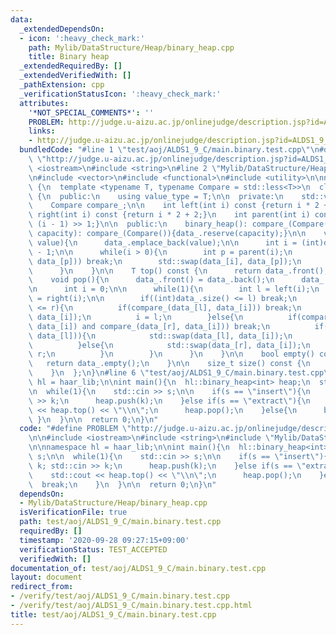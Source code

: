 ```yaml
---
data:
  _extendedDependsOn:
  - icon: ':heavy_check_mark:'
    path: Mylib/DataStructure/Heap/binary_heap.cpp
    title: Binary heap
  _extendedRequiredBy: []
  _extendedVerifiedWith: []
  _pathExtension: cpp
  _verificationStatusIcon: ':heavy_check_mark:'
  attributes:
    '*NOT_SPECIAL_COMMENTS*': ''
    PROBLEM: http://judge.u-aizu.ac.jp/onlinejudge/description.jsp?id=ALDS1_9_C
    links:
    - http://judge.u-aizu.ac.jp/onlinejudge/description.jsp?id=ALDS1_9_C
  bundledCode: "#line 1 \"test/aoj/ALDS1_9_C/main.binary.test.cpp\"\n#define PROBLEM\
    \ \"http://judge.u-aizu.ac.jp/onlinejudge/description.jsp?id=ALDS1_9_C\"\n\n#include\
    \ <iostream>\n#include <string>\n#line 2 \"Mylib/DataStructure/Heap/binary_heap.cpp\"\
    \n#include <vector>\n#include <functional>\n#include <utility>\n\nnamespace haar_lib\
    \ {\n  template <typename T, typename Compare = std::less<T>>\n  class binary_heap\
    \ {\n  public:\n    using value_type = T;\n\n  private:\n    std::vector<T> data_;\n\
    \    Compare compare_;\n\n    int left(int i) const {return i * 2 + 1;}\n    int\
    \ right(int i) const {return i * 2 + 2;}\n    int parent(int i) const {return\
    \ (i - 1) >> 1;}\n\n  public:\n    binary_heap(): compare_(Compare()){}\n    binary_heap(size_t\
    \ capacity): compare_(Compare()){data_.reserve(capacity);}\n\n    void push(T\
    \ value){\n      data_.emplace_back(value);\n\n      int i = (int)data_.size()\
    \ - 1;\n\n      while(i > 0){\n        int p = parent(i);\n        if(compare_(data_[i],\
    \ data_[p])) break;\n        std::swap(data_[i], data_[p]);\n        i = p;\n\
    \      }\n    }\n\n    T top() const {\n      return data_.front();\n    }\n\n\
    \    void pop(){\n      data_.front() = data_.back();\n      data_.pop_back();\n\
    \n      int i = 0;\n\n      while(1){\n        int l = left(i);\n        int r\
    \ = right(i);\n\n        if((int)data_.size() <= l) break;\n        if((int)data_.size()\
    \ <= r){\n          if(compare_(data_[l], data_[i])) break;\n          std::swap(data_[l],\
    \ data_[i]);\n          i = l;\n        }else{\n          if(compare_(data_[l],\
    \ data_[i]) and compare_(data_[r], data_[i])) break;\n          if(compare_(data_[r],\
    \ data_[l])){\n            std::swap(data_[l], data_[i]);\n            i = l;\n\
    \          }else{\n            std::swap(data_[r], data_[i]);\n            i =\
    \ r;\n          }\n        }\n      }\n    }\n\n    bool empty() const {\n   \
    \   return data_.empty();\n    }\n\n    size_t size() const {\n      return data_.size();\n\
    \    }\n  };\n}\n#line 6 \"test/aoj/ALDS1_9_C/main.binary.test.cpp\"\n\nnamespace\
    \ hl = haar_lib;\n\nint main(){\n  hl::binary_heap<int> heap;\n  std::string s;\n\
    \n  while(1){\n    std::cin >> s;\n\n    if(s == \"insert\"){\n      int k; std::cin\
    \ >> k;\n      heap.push(k);\n    }else if(s == \"extract\"){\n      std::cout\
    \ << heap.top() << \"\\n\";\n      heap.pop();\n    }else{\n      break;\n   \
    \ }\n  }\n\n  return 0;\n}\n"
  code: "#define PROBLEM \"http://judge.u-aizu.ac.jp/onlinejudge/description.jsp?id=ALDS1_9_C\"\
    \n\n#include <iostream>\n#include <string>\n#include \"Mylib/DataStructure/Heap/binary_heap.cpp\"\
    \n\nnamespace hl = haar_lib;\n\nint main(){\n  hl::binary_heap<int> heap;\n  std::string\
    \ s;\n\n  while(1){\n    std::cin >> s;\n\n    if(s == \"insert\"){\n      int\
    \ k; std::cin >> k;\n      heap.push(k);\n    }else if(s == \"extract\"){\n  \
    \    std::cout << heap.top() << \"\\n\";\n      heap.pop();\n    }else{\n    \
    \  break;\n    }\n  }\n\n  return 0;\n}\n"
  dependsOn:
  - Mylib/DataStructure/Heap/binary_heap.cpp
  isVerificationFile: true
  path: test/aoj/ALDS1_9_C/main.binary.test.cpp
  requiredBy: []
  timestamp: '2020-09-28 09:27:15+09:00'
  verificationStatus: TEST_ACCEPTED
  verifiedWith: []
documentation_of: test/aoj/ALDS1_9_C/main.binary.test.cpp
layout: document
redirect_from:
- /verify/test/aoj/ALDS1_9_C/main.binary.test.cpp
- /verify/test/aoj/ALDS1_9_C/main.binary.test.cpp.html
title: test/aoj/ALDS1_9_C/main.binary.test.cpp
---
```

